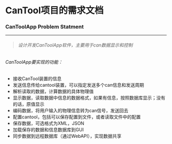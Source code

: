 # CanTool项目的需求文档



### CanToolApp Problem  Statment

---


> ###### 设计开发CanToolApp软件，主要用于can数据显示和控制
######      CanToolApp要实现的功能：

- 接收CanTool装置的信息
- 发送信息传给cantool装置，可以指定发送多个can信息和发送周期
- 解析读取的数据，计算数据的具体物理值
- 显示数据，读取数据中信息的数据格式，如果有信息，按照数据库显示；没有的话，原值显示
- 编码数据，将用户输入的物理信息转为can信号，发送回去
- 配置cantool，包括可以保存配置到文件，或者读取文件中的配置
- 保存数据，可选格式为XML，JSON
- 加载保存的数据和信息数据库到GUI
- 同步数据到远程数据库（通过WebAPI），实现数据共享




